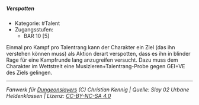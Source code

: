 <!---
Dies ist ein Fanwerk für DUNGEONSLAYERS (C) von Christian Kennig

Quellen:      [Slay 02 Urbane Heldenklassen](https://www.f-space.de/ds4/downloads.html)
              [Talentbeschreibungen](https://www.f-space.de/ds4/tools-talentcards.html)
License:      [CC-BY-NC-SA 4.0](https://creativecommons.org/licenses/by-nc-sa/4.0/deed.de)
Richtlinien:  [Fanwerkrichtlinien](https://www.dungeonslayers.net/fanwerk-richtlinien/)
Autor:        Zauberlehrling
-->

##### Verspotten

- Kategorie: #Talent
- Zugangsstufen:
  - BAR 10 [5]

Einmal pro Kampf pro Talentrang kann der Charakter ein Ziel (das ihn verstehen können muss) als Aktion derart verspotten, dass es ihn in blinder Rage für eine Kampfrunde lang anzugreifen versucht. Dazu muss dem Charakter im Wettstreit eine Musizieren+Talentrang-Probe gegen GEI+VE des Ziels gelingen.

---

_Fanwerk für [Dungeonslayers](https://www.dungeonslayers.net/) (C) Christian Kennig | Quelle: Slay 02 Urbane Heldenklassen | Lizenz: [CC-BY-NC-SA 4.0](https://creativecommons.org/licenses/by-nc-sa/4.0/deed.de)_
